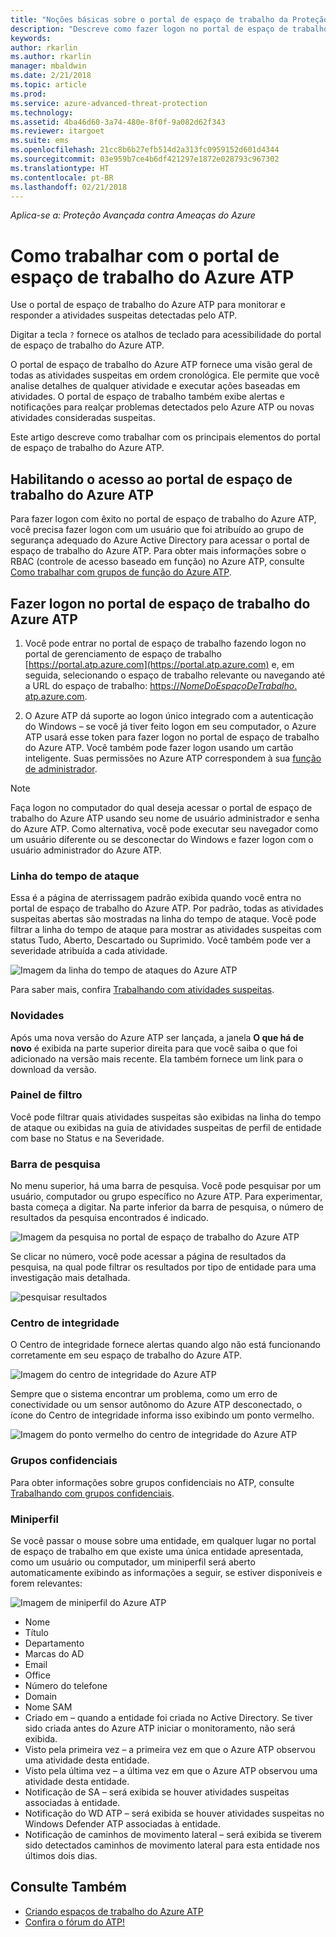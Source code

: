 ```yaml
---
title: "Noções básicas sobre o portal de espaço de trabalho da Proteção Avançada contra Ameaças do Azure | Microsoft Docs"
description: "Descreve como fazer logon no portal de espaço de trabalho do Azure ATP e os componentes do portal de espaço de trabalho"
keywords: 
author: rkarlin
ms.author: rkarlin
manager: mbaldwin
ms.date: 2/21/2018
ms.topic: article
ms.prod: 
ms.service: azure-advanced-threat-protection
ms.technology: 
ms.assetid: 4ba46d60-3a74-480e-8f0f-9a082d62f343
ms.reviewer: itargoet
ms.suite: ems
ms.openlocfilehash: 21cc8b6b27efb514d2a313fc0959152d601d4344
ms.sourcegitcommit: 03e959b7ce4b6df421297e1872e028793c967302
ms.translationtype: HT
ms.contentlocale: pt-BR
ms.lasthandoff: 02/21/2018
---
```

*Aplica-se a: Proteção Avançada contra Ameaças do Azure*



# <a name="working-with-the-azure-atp-workspace-portal"></a>Como trabalhar com o portal de espaço de trabalho do Azure ATP

Use o portal de espaço de trabalho do Azure ATP para monitorar e responder a atividades suspeitas detectadas pelo ATP.

Digitar a tecla `?` fornece os atalhos de teclado para acessibilidade do portal de espaço de trabalho do Azure ATP. 

O portal de espaço de trabalho do Azure ATP fornece uma visão geral de todas as atividades suspeitas em ordem cronológica. Ele permite que você analise detalhes de qualquer atividade e executar ações baseadas em atividades. O portal de espaço de trabalho também exibe alertas e notificações para realçar problemas detectados pelo Azure ATP ou novas atividades consideradas suspeitas.

Este artigo descreve como trabalhar com os principais elementos do portal de espaço de trabalho do Azure ATP.


## <a name="enabling-access-to-the-azure-atp-workspace-portal"></a>Habilitando o acesso ao portal de espaço de trabalho do Azure ATP
Para fazer logon com êxito no portal de espaço de trabalho do Azure ATP, você precisa fazer logon com um usuário que foi atribuído ao grupo de segurança adequado do Azure Active Directory para acessar o portal de espaço de trabalho do Azure ATP. Para obter mais informações sobre o RBAC (controle de acesso baseado em função) no Azure ATP, consulte [Como trabalhar com grupos de função do Azure ATP](atp-role-groups.md).

## <a name="logging-into-the-azure-atp-workspace-portal"></a>Fazer logon no portal de espaço de trabalho do Azure ATP

1. Você pode entrar no portal de espaço de trabalho fazendo logon no portal de gerenciamento de espaço de trabalho [https://portal.atp.azure.com](https://portal.atp.azure.com) e, em seguida, selecionando o espaço de trabalho relevante ou navegando até a URL do espaço de trabalho: [https://*NomeDoEspaçoDeTrabalho*. atp.azure.com](https://*workspacename*.atp.azure.com).


2.  O Azure ATP dá suporte ao logon único integrado com a autenticação do Windows – se você já tiver feito logon em seu computador, o Azure ATP usará esse token para fazer logon no portal de espaço de trabalho do Azure ATP. Você também pode fazer logon usando um cartão inteligente. Suas permissões no Azure ATP correspondem à sua [função de administrador](atp-role-groups.md).

 > [!NOTE]
 > Faça logon no computador do qual deseja acessar o portal de espaço de trabalho do Azure ATP usando seu nome de usuário administrador e senha do Azure ATP. Como alternativa, você pode executar seu navegador como um usuário diferente ou se desconectar do Windows e fazer logon com o usuário administrador do Azure ATP. 


### <a name="attack-time-line"></a>Linha do tempo de ataque

Essa é a página de aterrissagem padrão exibida quando você entra no portal de espaço de trabalho do Azure ATP. Por padrão, todas as atividades suspeitas abertas são mostradas na linha do tempo de ataque. Você pode filtrar a linha do tempo de ataque para mostrar as atividades suspeitas com status Tudo, Aberto, Descartado ou Suprimido. Você também pode ver a severidade atribuída a cada atividade.

![Imagem da linha do tempo de ataques do Azure ATP](media/atp-sa-timeline.png)

Para saber mais, confira [Trabalhando com atividades suspeitas](working-with-suspicious-activities.md).

### <a name="whats-new"></a>Novidades

Após uma nova versão do Azure ATP ser lançada, a janela **O que há de novo** é exibida na parte superior direita para que você saiba o que foi adicionado na versão mais recente. Ela também fornece um link para o download da versão.

### <a name="filtering-panel"></a>Painel de filtro

Você pode filtrar quais atividades suspeitas são exibidas na linha do tempo de ataque ou exibidas na guia de atividades suspeitas de perfil de entidade com base no Status e na Severidade.

### <a name="search-bar"></a>Barra de pesquisa

No menu superior, há uma barra de pesquisa. Você pode pesquisar por um usuário, computador ou grupo específico no Azure ATP. Para experimentar, basta começa a digitar. Na parte inferior da barra de pesquisa, o número de resultados da pesquisa encontrados é indicado. 

![Imagem da pesquisa no portal de espaço de trabalho do Azure ATP](media/atp-workspace-portal-search.png)

Se clicar no número, você pode acessar a página de resultados da pesquisa, na qual pode filtrar os resultados por tipo de entidade para uma investigação mais detalhada.

![pesquisar resultados](media/search-results.png)

### <a name="health-center"></a>Centro de integridade

O Centro de integridade fornece alertas quando algo não está funcionando corretamente em seu espaço de trabalho do Azure ATP.

![Imagem do centro de integridade do Azure ATP](media/atp-health-issue.png)

Sempre que o sistema encontrar um problema, como um erro de conectividade ou um sensor autônomo do Azure ATP desconectado, o ícone do Centro de integridade informa isso exibindo um ponto vermelho. 

![Imagem do ponto vermelho do centro de integridade do Azure ATP](media/atp-health-bar.png)

### <a name="sensitive-groups"></a>Grupos confidenciais

Para obter informações sobre grupos confidenciais no ATP, consulte [Trabalhando com grupos confidenciais](sensitive-accounts.md).

### <a name="mini-profile"></a>Miniperfil

Se você passar o mouse sobre uma entidade, em qualquer lugar no portal de espaço de trabalho em que existe uma única entidade apresentada, como um usuário ou computador, um miniperfil será aberto automaticamente exibindo as informações a seguir, se estiver disponíveis e forem relevantes:

![Imagem de miniperfil do Azure ATP](media/atp-mini-profile.png)

- Nome
- Título
- Departamento
- Marcas do AD
- Email
- Office
- Número do telefone
- Domain
- Nome SAM
- Criado em – quando a entidade foi criada no Active Directory. Se tiver sido criada antes do Azure ATP iniciar o monitoramento, não será exibida.
- Visto pela primeira vez – a primeira vez em que o Azure ATP observou uma atividade desta entidade.
- Visto pela última vez – a última vez em que o Azure ATP observou uma atividade desta entidade.
- Notificação de SA – será exibida se houver atividades suspeitas associadas à entidade.
- Notificação do WD ATP – será exibida se houver atividades suspeitas no Windows Defender ATP associadas à entidade.
- Notificação de caminhos de movimento lateral – será exibida se tiverem sido detectados caminhos de movimento lateral para esta entidade nos últimos dois dias.


## <a name="see-also"></a>Consulte Também

- [Criando espaços de trabalho do Azure ATP](install-atp-step1.md)
- [Confira o fórum do ATP!](https://aka.ms/azureatpcommunity)